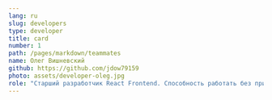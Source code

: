 ```yaml
---
lang: ru
slug: developers
type: developer
title: card
number: 1
path: /pages/markdown/teammates
name: Олег Вишневский
github: https://github.com/jdow79159
photo: assets/developer-oleg.jpg
role: "Старший разработчик React Frontend. Способность работать без присмотра, понимать потребности бизнеса и создавать ценный и надежный код. Проверенный опыт разработки веб-приложений с использованием JavaScript (ES6 +), веб-API (DOM, Ajax, Event и т. Д.), React / Redux. Расширенное знание HTML5, CSS3, методологий CSS (например, BEM), утилит SCSS"
---
```

